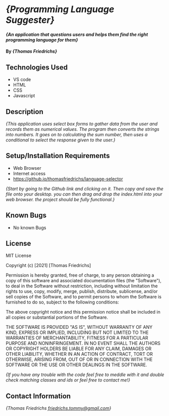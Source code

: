 # _{Programming Language Suggester}_

#### _{An application that questions users and helps them find the right programming language for them}_

#### By _**{Thomas Friedrichs}**_

## Technologies Used

* VS code
* HTML
* CSS
* Javascript

## Description

_{This application uses select box forms to gather data from the user and records them as numerical values. The program then converts the strings into numbers. It goes on to calculating the sum number, then uses a conditional to select the response given to the user.}_

## Setup/Installation Requirements

* Web Browser 
* Internet access
* https://github.io/thomasfriedrichs/language-selector

_{Start by going to the Github link and clicking on it. Then copy and save the file onto your desktop. you can then drag and drop the index.html into your web browser. the project should be fully functional.}_

## Known Bugs

* No known Bugs

## License

MIT License

Copyright (c) [2021] [Thomas Friedrichs]

Permission is hereby granted, free of charge, to any person obtaining a copy
of this software and associated documentation files (the "Software"), to deal
in the Software without restriction, including without limitation the rights
to use, copy, modify, merge, publish, distribute, sublicense, and/or sell
copies of the Software, and to permit persons to whom the Software is
furnished to do so, subject to the following conditions:

The above copyright notice and this permission notice shall be included in all
copies or substantial portions of the Software.

THE SOFTWARE IS PROVIDED "AS IS", WITHOUT WARRANTY OF ANY KIND, EXPRESS OR
IMPLIED, INCLUDING BUT NOT LIMITED TO THE WARRANTIES OF MERCHANTABILITY,
FITNESS FOR A PARTICULAR PURPOSE AND NONINFRINGEMENT. IN NO EVENT SHALL THE
AUTHORS OR COPYRIGHT HOLDERS BE LIABLE FOR ANY CLAIM, DAMAGES OR OTHER
LIABILITY, WHETHER IN AN ACTION OF CONTRACT, TORT OR OTHERWISE, ARISING FROM,
OUT OF OR IN CONNECTION WITH THE SOFTWARE OR THE USE OR OTHER DEALINGS IN THE
SOFTWARE.

_{If you have any trouble with the code feel free to meddle with it and double check matching classes and ids or feel free to contact me!}_

## Contact Information

_{Thomas Friedrichs friedrichs.tommy@gmail.com}_